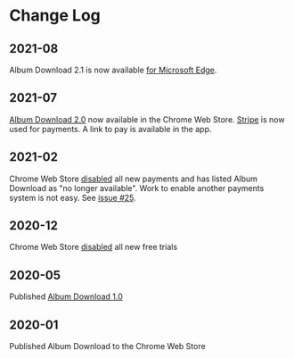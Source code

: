 # Change Log

## 2021-08
Album Download 2.1 is now available [for Microsoft Edge](https://microsoftedge.microsoft.com/addons/detail/album-download/cjbekmfjcobmcgglbghdhhklhnebdnhn).

## 2021-07
[Album Download 2.0](https://chrome.google.com/webstore/detail/album-download/mnaphpmipihkgnfkkhdadabcfeijmhpb) now available in the Chrome Web Store. [Stripe](https://stripe.com/) is now used for payments. A link to pay is available in the app.

## 2021-02
Chrome Web Store [disabled](https://developer.chrome.com/docs/webstore/cws-payments-deprecation/) all new payments and has listed Album Download as "no longer available". Work to enable another payments system is not easy. See [issue #25](https://github.com/taggartsoftware/albumdownload/issues/25).

## 2020-12
Chrome Web Store [disabled](https://developer.chrome.com/docs/webstore/cws-payments-deprecation/) all new free trials

## 2020-05
Published [Album Download 1.0](https://taggartsoftware.medium.com/album-download-1-0-8b187509f2e8)

## 2020-01
Published Album Download to the Chrome Web Store
